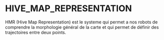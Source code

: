 # HIVE_MAP_REPRESENTATION
HMR (Hive Map Representation) est le systeme qui permet a nos robots de comprendre la morphologie général de la carte et qui permet de définir des trajectoires entre deux points.
